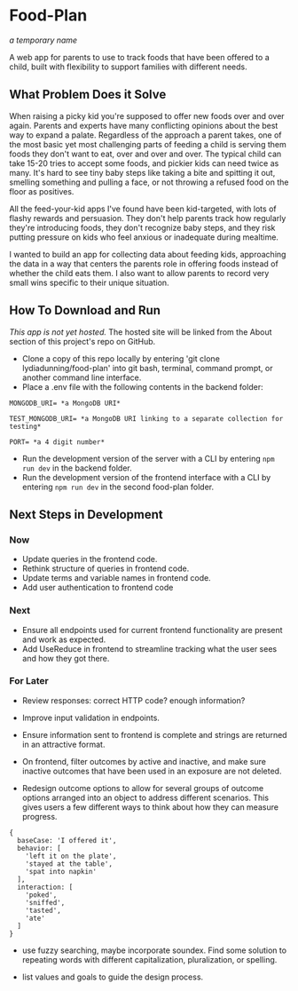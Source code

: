 # Food-Plan

*a temporary name*

A web app for parents to use to track foods that have been offered to a child, built with flexibility to support families with different needs.

## What Problem Does it Solve

When raising a picky kid you're supposed to offer new foods over and over again. 
Parents and experts have many conflicting opinions about the best way to expand a palate. Regardless of the approach a parent takes, one of the most basic yet most challenging parts of feeding a child is serving them foods they don't want to eat, over and over and over.  The typical child can take 15-20 tries to accept some foods, and pickier kids can need twice as many.  It's hard to see tiny baby steps like taking a bite and spitting it out, smelling something and pulling a face, or not throwing a refused food on the floor as positives. 

All the feed-your-kid apps I've found have been kid-targeted, with lots of flashy rewards and persuasion. 
They don't help parents track how regularly they're introducing foods, they don't recognize baby steps, and they risk putting pressure on kids who feel anxious or inadequate during mealtime.

I wanted to build an app for collecting data about feeding kids, approaching the data in a way that centers the parents role in offering foods instead of whether the child eats them. I also want to allow parents to record very small wins specific to their unique situation.

## How To Download and Run

*This app is not yet hosted.*
The hosted site will be linked from the About section of this project's repo on GitHub.

* Clone a copy of this repo locally by entering 'git clone lydiadunning/food-plan' into git bash, terminal, command prompt, or another command line interface.
* Place a .env file with the following contents in the backend folder:
```
MONGODB_URI= *a MongoDB URI*

TEST_MONGODB_URI= *a MongoDB URI linking to a separate collection for testing*

PORT= *a 4 digit number*
```
* Run the development version of the server with a CLI by entering `npm run dev` in the backend folder.
* Run the development version of the frontend interface with a CLI by entering `npm run dev` in the second food-plan folder.

## Next Steps in Development

### Now
* Update queries in the frontend code.
* Rethink structure of queries in frontend code.
* Update terms and variable names in frontend code.
* Add user authentication to frontend code

### Next
* Ensure all endpoints used for current frontend functionality are present and work as expected.
* Add UseReduce in frontend to streamline tracking what the user sees and how they got there.

### For Later
* Review responses: correct HTTP code? enough information? 

* Improve input validation in endpoints.

* Ensure information sent to frontend is complete and strings are returned in an attractive format.

* On frontend, filter outcomes by active and inactive, and make sure inactive outcomes that have been used in an exposure are not deleted.

* Redesign outcome options to allow for several groups of outcome options arranged into an object to address different scenarios. This gives users a few different ways to think about how they can measure progress.
```
{
  baseCase: 'I offered it',
  behavior: [
    'left it on the plate',
    'stayed at the table',
    'spat into napkin'
  ],
  interaction: [
    'poked',
    'sniffed',
    'tasted',
    'ate'
  ]
}
```

* use fuzzy searching, maybe incorporate soundex. Find some solution to repeating words with different capitalization, pluralization, or spelling.

* list values and goals to guide the design process.